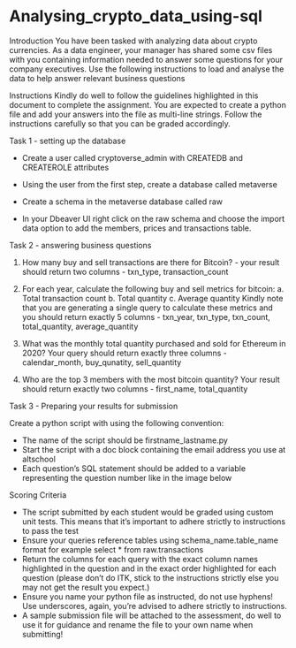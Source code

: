# Analysing_crypto_data_using-sql



Introduction
You have been tasked with analyzing data about crypto currencies. As a data engineer, your manager has shared some csv files with you containing information needed to answer some questions for your company executives. Use the following instructions to load and analyse the data to help answer relevant business questions



Instructions
Kindly do well to follow the guidelines highlighted in this document to complete the assignment. You are expected to create a python file and add your answers into the file as multi-line strings. Follow the instructions carefully so that you can be graded accordingly.



Task 1 - setting up the database

-	Create a user called cryptoverse_admin with CREATEDB and CREATEROLE attributes
-	Using the user from the first step, create a database called metaverse
-	Create a schema in the metaverse database called raw
 
-	In your Dbeaver UI right click on the raw schema and choose the import data option to add the members, prices and transactions table.


Task 2 - answering business questions

1.	How many buy and sell transactions are there for Bitcoin? - your result should return two columns - txn_type, transaction_count
2.	For each year, calculate the following buy and sell metrics for bitcoin:
a.	Total transaction count
b.	Total quantity
c.	Average quantity
Kindly note that you are generating a single query to calculate these metrics and you should return exactly 5 columns - txn_year, txn_type, txn_count, total_quantity, average_quantity
3.	What was the monthly total quantity purchased and sold for Ethereum in 2020? Your query should return exactly three columns - calendar_month, buy_qunatity, sell_quantity
 
4.	Who are the top 3 members with the most bitcoin quantity? Your result should return exactly two columns - first_name, total_quantity


Task 3 - Preparing your results for submission

Create a python script with using the following convention:

-	The name of the script should be firstname_lastname.py
-	Start the script with a doc block containing the email address you use at altschool
-	Each question’s SQL statement should be added to a variable representing the question number like in the image below




 
Scoring Criteria
-	The script submitted by each student would be graded using custom unit tests. This means that it’s important to adhere strictly to instructions to pass the test
-	Ensure your queries reference tables using schema_name.table_name format for example select * from raw.transactions
-	Return the columns for each query with the exact column names highlighted in the question and in the exact order highlighted for each question (please don’t do ITK, stick to the instructions strictly else you may not get the result you expect.)
-	Ensure you name your python file as instructed, do not use hyphens! Use underscores, again, you’re advised to adhere strictly to instructions.
-	A sample submission file will be attached to the assessment, do well to use it for guidance and rename the file to your own name when submitting!

